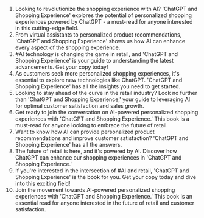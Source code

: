 1. Looking to revolutionize the shopping experience with AI? 'ChatGPT and Shopping Experience' explores the potential of personalized shopping experiences powered by ChatGPT - a must-read for anyone interested in this cutting-edge field.
2. From virtual assistants to personalized product recommendations, 'ChatGPT and Shopping Experience' shows us how AI can enhance every aspect of the shopping experience.
3. #AI technology is changing the game in retail, and 'ChatGPT and Shopping Experience' is your guide to understanding the latest advancements. Get your copy today!
4. As customers seek more personalized shopping experiences, it's essential to explore new technologies like ChatGPT. 'ChatGPT and Shopping Experience' has all the insights you need to get started.
5. Looking to stay ahead of the curve in the retail industry? Look no further than 'ChatGPT and Shopping Experience,' your guide to leveraging AI for optimal customer satisfaction and sales growth.
6. Get ready to join the conversation on AI-powered personalized shopping experiences with 'ChatGPT and Shopping Experience.' This book is a must-read for anyone looking to embrace the future of retail.
7. Want to know how AI can provide personalized product recommendations and improve customer satisfaction? 'ChatGPT and Shopping Experience' has all the answers.
8. The future of retail is here, and it's powered by AI. Discover how ChatGPT can enhance our shopping experiences in 'ChatGPT and Shopping Experience.'
9. If you're interested in the intersection of #AI and retail, 'ChatGPT and Shopping Experience' is the book for you. Get your copy today and dive into this exciting field!
10. Join the movement towards AI-powered personalized shopping experiences with 'ChatGPT and Shopping Experience.' This book is an essential read for anyone interested in the future of retail and customer satisfaction.
